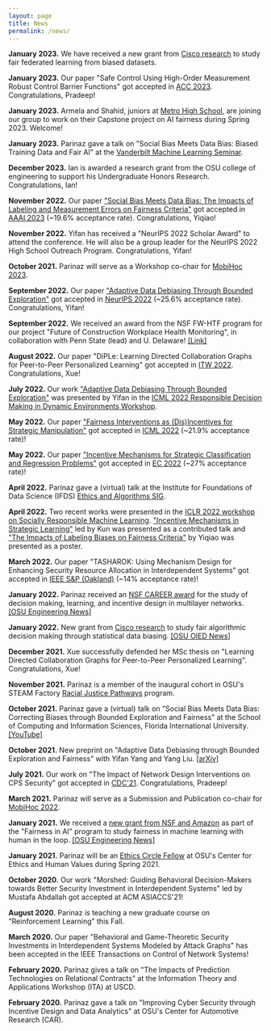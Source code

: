 ```yaml
---
layout: page
title: News
permalink: /news/
---
```


<b>January 2023.</b> We have received a new grant from <a href="https://research.cisco.com/">Cisco research</a> to study fair federated learning from biased datasets.

<b>January 2023.</b> Our paper "Safe Control Using High-Order Measurement Robust Control Barrier Functions" got accepted in <a href="https://acc2023.a2c2.org">ACC 2023</a>. Congratulations, Pradeep!

<b>January 2023.</b> Armela and Shahid, juniors at <a href="https://www.themetroschool.org">Metro High School</a>, are joining our group to work on their Capstone project on AI fairness during Spring 2023. Welcome!

<b>January 2023.</b> Parinaz gave a talk on "Social Bias Meets Data Bias: Biased Training Data and Fair AI" at the <a href="https://vanderbiltml.github.io">Vanderbilt Machine Learning Seminar</a>. 

<b>December 2023.</b> Ian is awarded a research grant from the OSU college of engineering to support his Undergraduate Honors Research. Congratulations, Ian!

<b>November 2022.</b> Our paper <a href="https://arxiv.org/pdf/2206.00137.pdf">"Social Bias Meets Data Bias: The Impacts of Labeling and Measurement Errors on Fairness Criteria"</a> got accepted in <a href="https://aaai.org/Conferences/AAAI-23/">AAAI 2023</a> (~19.6% acceptance rate). Congratulations, Yiqiao!

<b>November 2022.</b> Yifan has received a "NeurIPS 2022 Scholar Award" to attend the conference. He will also be a group leader for the NeurIPS 2022 High School Outreach Program. Congratulations, Yifan!

<b>October 2021.</b> Parinaz will serve as a Workshop co-chair for <a href="https://www.sigmobile.org/mobihoc/2023/">MobiHoc 2023</a>. 

<b>September 2022.</b> Our paper <a href="https://openreview.net/pdf?id=Fm7Dt3lC_s2">"Adaptive Data Debiasing Through Bounded Exploration"</a> got accepted in <a href="https://neurips.cc">NeurIPS 2022</a> (~25.6% acceptance rate). Congratulations, Yifan!

<b>September 2022.</b> We received an award from the NSF FW-HTF program for our project "Future of Construction Workplace Health Monitoring", in collaboration with Penn State (lead) and U. Delaware! <a href="https://www.nsf.gov/awardsearch/showAward?AWD_ID=2222620&HistoricalAwards=false">[Link]</a>

<b>August 2022.</b> Our paper "DiPLe: Learning Directed Collaboration Graphs for Peer-to-Peer Personalized Learning" got accepted in <a href="https://itw2022.in">ITW 2022</a>. Congratulations, Xue!

<b>July 2022.</b> Our work <a href="https://responsibledecisionmaking.github.io/assets/pdf/papers/25.pdf">"Adaptive Data Debiasing Through Bounded Exploration"</a> was presented by Yifan in the <a href="https://responsibledecisionmaking.github.io">ICML 2022 Responsible Decision Making in Dynamic Environments
Workshop</a>.

<b>May 2022.</b> Our paper <a href="https://xueruzhang.github.io/publication/manipulation.pdf">"Fairness Interventions as (Dis)Incentives for Strategic Manipulation"</a> got accepted in <a href="https://icml.cc">ICML 2022</a> (~21.9% acceptance rate)!

<b>May 2022.</b> Our paper <a href="https://xueruzhang.github.io/publication/ec2022.pdf">"Incentive Mechanisms for Strategic Classification and Regression Problems"</a> got accepted in <a href="https://ec22.sigecom.org">EC 2022</a> (~27% acceptance rate)!

<b>April 2022.</b> Parinaz gave a (virtual) talk at the Institute for Foundations of Data Science (IFDS) <a href="https://sites.google.com/ucsc.edu/ifds-ethics-and-algorithms/home?authuser=0">Ethics and Algorithms SIG</a>. 

<b>April 2022.</b> Two recent works were presented in the <a href="https://iclrsrml.github.io">ICLR 2022 workshop on Socially Responsible Machine Learning</a>. <a href="https://download.huan-zhang.com/events/srml2022/accepted/jin22incentive.pdf">"Incentive Mechanisms in Strategic Learning"</a> led by Kun was presented as a contributed talk and <a href="https://download.huan-zhang.com/events/srml2022/accepted/liao22impacts.pdf">"The Impacts of Labeling Biases on Fairness Criteria"</a> by Yiqiao was presented as a poster.

<b>March 2022.</b> Our paper "TASHAROK: Using Mechanism Design for Enhancing Security Resource Allocation in Interdependent Systems" got accepted in <a href="https://www.ieee-security.org/TC/SP2022/">IEEE S&P (Oakland)</a> (~14% acceptance rate)!

<b>January 2022.</b> Parinaz received an <a href="https://www.nsf.gov/awardsearch/showAward?AWD_ID=2144283&HistoricalAwards=false">NSF CAREER award</a> for the study of decision making, learning, and incentive design in multilayer networks. <a href="https://engineering.osu.edu/news/2022/03/naghizadeh-earns-nsf-career-award-multilayer-network-research">[OSU Engineering News]</a>

<b>January 2022.</b> New grant from <a href="https://research.cisco.com/">Cisco research</a> to study fair algorithmic decision making through statistical data biasing. <a href="https://oied.osu.edu/cisco-and-ohio-state-launch-research-collaboration">[OSU OIED News]</a>

<b>December 2021.</b> Xue successfully defended her MSc thesis on "Learning Directed Collaboration Graphs for Peer-to-Peer Personalized Learning". Congratulations, Xue!

<b>November 2021.</b> Parinaz is a member of the inaugural cohort in OSU's STEAM Factory <a href="https://steamfactory.osu.edu/research/racial-justice-pathways">Racial Justice Pathways</a> program.

<b>October 2021.</b> Parinaz gave a (virtual) talk on "Social Bias Meets Data Bias: Correcting Biases through Bounded Exploration and Fairness" at the School of Computing and Information Sciences, Florida International University. <a href="https://www.youtube.com/watch?v=Ks7BEYBUCsA">[YouTube]</a>

<b>October 2021.</b> New preprint on "Adaptive Data Debiasing through Bounded Exploration and Fairness" with Yifan Yang and Yang Liu. <a href="https://arxiv.org/pdf/2110.13054.pdf">[arXiv]<a>

<b>July 2021.</b> Our work on "The Impact of Network Design Interventions on CPS Security" got accepted in <a href="https://2021.ieeecdc.org/">CDC'21</a>. Congratulations, Pradeep! 

<b>March 2021.</b> Parinaz will serve as a Submission and Publication co-chair for <a href="https://www.sigmobile.org/mobihoc/2022/">MobiHoc 2022</a>. 

<b>January 2021.</b> We received a <a href="https://www.nsf.gov/awardsearch/showAward?AWD_ID=2040800">new grant from NSF and Amazon</a> as part of the "Fairness in AI" program to study fairness in machine learning with human in the loop. <a href="https://engineering.osu.edu/news/2021/02/striving-fairness-ai">[OSU Engineering News]</a>

<b>January 2021.</b> Parinaz will be an <a href="https://cehv.osu.edu/ethics-circle-fellows">Ethics Circle Fellow</a> at OSU's Center for Ethics and Human Values during Spring 2021.

<b>October 2020.</b> Our work "Morshed: Guiding Behavioral Decision-Makers towards Better Security Investment in Interdependent Systems" led by Mustafa Abdallah got accepted at ACM ASIACCS'21!

<b>August 2020.</b> Parinaz is teaching a new graduate course on "Reinforcement Learning" this Fall. 

<b>March 2020.</b> Our paper "Behavioral and Game-Theoretic Security Investments in Interdependent Systems Modeled by Attack Graphs" has been accepted in the IEEE Transactions on Control of Network Systems!

<b>February 2020.</b> Parinaz gives a talk on "The Impacts of Prediction Technologies on Relational Contracts" at the Information Theory and Applications Workshop (ITA) at USCD. 

<b>February 2020.</b> Parinaz gave a talk on "Improving Cyber Security through Incentive Design and Data Analytics" at OSU's Center for Automotive Research (CAR). 

<br/>
<br/>


